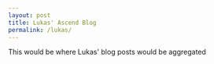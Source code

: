 ```yaml
---
layout: post
title: Lukas' Ascend Blog
permalink: /lukas/
---
```


This would be where Lukas' blog posts would be aggregated